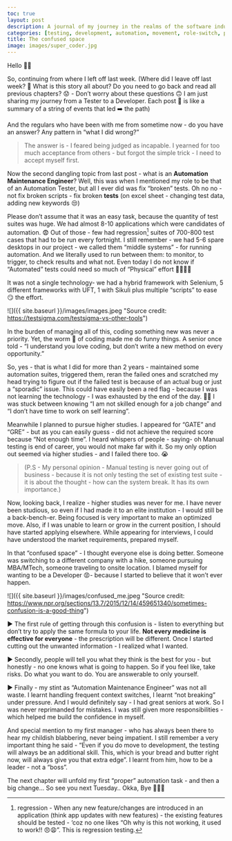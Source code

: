 ```yaml
---
toc: true
layout: post
description: A journal of my journey in the realms of the software industry.
categories: [testing, development, automation, movement, role-switch, personal]
title: The confused space
image: images/super_coder.jpg
---
```


Hello 👋🏼

So, continuing from where I left off last week. (Where did I leave off last week? 🤔 What is this story all about? Do you need to go back and read all previous chapters? 😟 - Don’t worry about these questions 🙃 I am just sharing my journey from a Tester to a Developer. Each post 📄 is like a summary of a string of events that led ➡️ the path)

And the regulars who have been with me from sometime now - do you have an answer? Any pattern in “what I did wrong?” 

> The answer is - I feared being judged as incapable. I yearned for too much acceptance from others - but forgot the simple trick - I need to accept myself first.

Now the second dangling topic from last post - what is an **Automation Maintenance Engineer**? Well, this was when I mentioned my role to be that of an Automation Tester, but all I ever did was fix “broken” tests. Oh no no - not fix broken scripts - fix broken **tests** (on excel sheet - changing test data, adding new keywords 😒) 

Please don’t assume that it was an easy task, because the quantity of test suites was huge. We had almost 8-10 applications which were candidates of automation. 😨 Out of those - few had regression[^1] suites of 700-800 test cases that had to be run every fortnight. I still remember - we had 5-6 spare desktops in our project - we called them “middle systems” - for running automation. And we literally used to run between them: to monitor, to trigger, to check results and what not. Even today I do not know if “Automated” tests could need so much of “Physical” effort 🏃🏻‍♀️😫

It was not a single technology- we had a hybrid framework with Selenium, 5 different frameworks with UFT, 1 with Sikuli plus multiple “scripts” to ease 😏 the effort. 

![]({{ site.baseurl }}/images/images.jpeg "Source credit: https://testsigma.com/testsigma-vs-other-tools")

In the burden of managing all of this, coding something new was never a priority. Yet, the worm 🐛 of coding made me do funny things. A senior once told - “I understand you love coding, but don’t write a new method on every opportunity.” 

So, yes - that is what I did for more than 2 years - maintained some automation suites, triggered them, reran the failed ones and scratched my head trying to figure out if the failed test is because of an actual bug or just a “sporadic” issue. This could have easily been a red flag - because I was not learning the technology - I was exhausted by the end of the day. 😮‍💨 I was stuck between knowing “I am not skilled enough for a job change” and “I don’t have time to work on self learning”. 

Meanwhile I planned to pursue higher studies. I appeared for “GATE” and “GRE” - but as you can easily guess - did not achieve the required score because “Not enough time”. I heard whispers of people - saying- oh Manual testing is end of career, you would not make far with it. So my only option out seemed via higher studies - and I failed there too. 😭 
> (P.S - My personal opinion - Manual testing is never going out of business - because it is not only testing the set of existing test suite - it is about the thought - how can the system break. It has its own importance.)

Now, looking back, I realize - higher studies was never for me. I have never been studious, so even if I had made it to an elite institution - I would still be a back-bench-er. Being focused is very important to make an optimized move. Also, if I was unable to learn or grow in the current position, I should have started applying elsewhere. While appearing for interviews, I could have understood the market requirements, prepared myself. 

In that “confused space” - I thought everyone else is doing better. Someone was switching to a different company with a hike, someone pursuing MBA/MTech, someone traveling to onsite location. I blamed myself for wanting to be a Developer 😡- because I started to believe that it won’t ever happen.


![]({{ site.baseurl }}/images/confused_me.jpeg "Source credit: https://www.npr.org/sections/13.7/2015/12/14/459651340/sometimes-confusion-is-a-good-thing")

▶️ The first rule of getting through this confusion is - listen to everything but don’t try to apply the same formula to your life. **Not every medicine is effective for everyone** - the prescription will be different. Once I started cutting out the unwanted information - I realized what I wanted. 

▶️ Secondly, people will tell you what they think is the best for you - but honestly - no one knows what is going to happen. So if you feel like, take risks. Do what you want to do. You are answerable to only yourself.

▶️ Finally - my stint as “Automation Maintenance Engineer” was not all waste. I learnt handling frequent context switches, I learnt “not breaking” under pressure. And I would definitely say - I had great seniors at work. So I was never reprimanded for mistakes. I was still given more responsibilities - which helped me build the confidence in myself. 

And special mention to my first manager - who has always been there to hear my childish blabbering, never being impatient. I still remember a very important thing he said - “Even if you do move to development, the testing will always be an additional skill. This, which is your bread and butter right now, will always give you that extra edge”. I learnt from him, how to be a leader - not a “boss”.

The next chapter will unfold my first “proper” automation task - and then a big change... So see you next Tuesday.. Okka, Bye 👩🏻‍💻

[^1]: regression - When any new feature/changes are introduced in an application (think app updates with new features) - the existing features should be tested - ‘coz no one likes “Oh why is this not working, it used to work!! 😠😩”. This is regression testing.